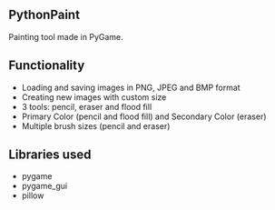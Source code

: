 ## PythonPaint
Painting tool made in PyGame. 

## Functionality
- Loading and saving images in PNG, JPEG and BMP format
- Creating new images with custom size
- 3 tools: pencil, eraser and flood fill
- Primary Color (pencil and flood fill) and Secondary Color (eraser)
- Multiple brush sizes (pencil and eraser)

## Libraries used
- pygame
- pygame_gui
- pillow
